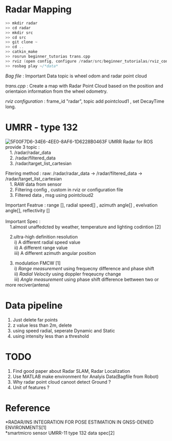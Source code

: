 
# Radar Mapping 

```c
>> mkdir radar
>> cd radar
>> mkdir src
>> cd src
>> git clone ~
>> cd ..
>> catkin_make
>> rosrun beginner_tutorias trans.cpp
>> rviz (open config, configure /radar/src/beginner_tutorialas/rviz_config.rviz)
>> rosbag play ~/*data*
```


*Bag file* : Important Data topic is wheel odom and radar point cloud

*trans.cpp* : Create a map with Radar Point Cloud based on the position and orientaion information from the wheel odometry.

*rviz configuration* : frame_id "radar", topic add pointcloud1 , set DecayTime long.

# UMRR - type 132
![5F00F7D6-34E6-4EE0-8AF6-1D6228B0463F](https://user-images.githubusercontent.com/100289642/205299661-cc4d443d-4c2e-4f5a-ba80-ca9f14364b18.jpeg)
UMRR Radar for ROS provide 3 topic : <br/> 1. /radar/radar_data
                           <br/> 2. /radar/filtered_data
                           <br/> 3. /radar/target_list_cartesian

Fitering method : raw: /radar/radar_data -> /radar/filtered_data -> /radar/target_list_cartesian <br/> 
 1. RAW data from sensor <br/> 
 2. Filtering config , custom in rviz or configuration file <br/> 
 3. Filtered data , msg using pointcloud2 <br/> 

Important Featrue : range [], radial speed[] , azimuth angle[] , evelvation angle[], reflectivity [] <br/> 
<br/> 
Important Spec : <br/> 
 1.almost unaffedcted by weather, temperature and lighting codintion [2]
 
 2.ultra-high definition resolution <br/>
  i) A different radial speed value <br/>
  ii) A different range value <br/> 
  iii) A different azimuth angular position
   
 3. modulation FMCW [1] <br/> 
  i) *Range measurement* using frequecny difference and phase shift <br/> 
  ii) *Radial Velocity* using doppler freqeucny change <br/> 
  iii) *Angle measurement* using phase shift difference bettween two or more reciver(antena) <br/> 
                 
# Data pipeline
1. Just delete far points
2. z value less than 2m, delete
3. using speed radial, seperate Dynamic and Static
4. using intensity less than a threshold                 


# TODO
1. Find good paper about Radar SLAM, Radar Localization
2. Use MATLAB make environment for Analyis Data(Bagfile from Robot)
3. Why radar point cloud canoot detect Ground ?
4. Unit of features ? 
                 
# Reference <br/>                 
*RADAR/INS INTEGRATION FOR POSE ESTIMATION IN GNSS-DENIED ENVIRONMENTS[1] <br/> 
*smartmicro sensor UMRR-11 type 132 data spec[2] <br/> 

